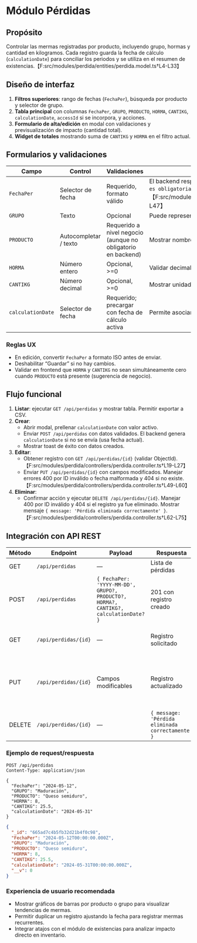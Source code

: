 # Módulo Pérdidas

## Propósito
Controlar las mermas registradas por producto, incluyendo grupo, hormas y cantidad en kilogramos. Cada registro guarda la fecha de cálculo (`calculationDate`) para conciliar los periodos y se utiliza en el resumen de existencias.【F:src/modules/perdida/entities/perdida.model.ts†L4-L33】

## Diseño de interfaz
1. **Filtros superiores**: rango de fechas (`FechaPer`), búsqueda por producto y selector de grupo.
2. **Tabla principal** con columnas `FechaPer`, `GRUPO`, `PRODUCTO`, `HORMA`, `CANTIKG`, `calculationDate`, `accessId` si se incorpora, y acciones.
3. **Formulario de alta/edición** en modal con validaciones y previsualización de impacto (cantidad total).
4. **Widget de totales** mostrando suma de `CANTIKG` y `HORMA` en el filtro actual.

## Formularios y validaciones
| Campo | Control | Validaciones | Comentarios |
| --- | --- | --- | --- |
| `FechaPer` | Selector de fecha | Requerido, formato válido | El backend responde 400 si está ausente o inválido (`La fecha es obligatoria`).【F:src/modules/perdida/controllers/perdida.controller.ts†L31-L47】 |
| `GRUPO` | Texto | Opcional | Puede representarse como dropdown si existe catálogo |
| `PRODUCTO` | Autocompletar / texto | Requerido a nivel negocio (aunque no obligatorio en backend) | Mostrar nombre y código |
| `HORMA` | Número entero | Opcional, >=0 | Validar decimales no permitidos |
| `CANTIKG` | Número decimal | Opcional, >=0 | Mostrar unidad kg |
| `calculationDate` | Selector de fecha | Requerido; precargar con fecha de cálculo activa | Permite asociar periodo |

### Reglas UX
- En edición, convertir `FechaPer` a formato ISO antes de enviar.
- Deshabilitar “Guardar” si no hay cambios.
- Validar en frontend que `HORMA` y `CANTIKG` no sean simultáneamente cero cuando `PRODUCTO` está presente (sugerencia de negocio).

## Flujo funcional
1. **Listar**: ejecutar `GET /api/perdidas` y mostrar tabla. Permitir exportar a CSV.
2. **Crear**:
   - Abrir modal, prellenar `calculationDate` con valor activo.
   - Enviar `POST /api/perdidas` con datos validados. El backend genera `calculationDate` si no se envía (usa fecha actual).
   - Mostrar toast de éxito con datos creados.
3. **Editar**:
   - Obtener registro con `GET /api/perdidas/{id}` (validar ObjectId).【F:src/modules/perdida/controllers/perdida.controller.ts†L19-L27】
   - Enviar `PUT /api/perdidas/{id}` con campos modificados. Manejar errores 400 por ID inválido o fecha malformada y 404 si no existe.【F:src/modules/perdida/controllers/perdida.controller.ts†L49-L60】
4. **Eliminar**:
   - Confirmar acción y ejecutar `DELETE /api/perdidas/{id}`. Manejar 400 por ID inválido y 404 si el registro ya fue eliminado. Mostrar mensaje `{ message: 'Pérdida eliminada correctamente' }`.【F:src/modules/perdida/controllers/perdida.controller.ts†L62-L75】

## Integración con API REST
| Método | Endpoint | Payload | Respuesta | Errores |
| --- | --- | --- | --- | --- |
| GET | `/api/perdidas` | — | Lista de pérdidas | — |
| POST | `/api/perdidas` | `{ FechaPer: 'YYYY-MM-DD', GRUPO?, PRODUCTO?, HORMA?, CANTIKG?, calculationDate? }` | 201 con registro creado | 400 si falta fecha |
| GET | `/api/perdidas/{id}` | — | Registro solicitado | 400 si id inválido, 404 si no existe |
| PUT | `/api/perdidas/{id}` | Campos modificables | Registro actualizado | 400 por fecha inválida o id incorrecto, 404 si no existe |
| DELETE | `/api/perdidas/{id}` | — | `{ message: 'Pérdida eliminada correctamente' }` | 400 si id inválido, 404 si no existe |

### Ejemplo de request/respuesta
```http
POST /api/perdidas
Content-Type: application/json

{
  "FechaPer": "2024-05-12",
  "GRUPO": "Maduración",
  "PRODUCTO": "Queso semiduro",
  "HORMA": 8,
  "CANTIKG": 25.5,
  "calculationDate": "2024-05-31"
}
```
```json
{
  "_id": "665ad7c4b5fb32d21b4f0c98",
  "FechaPer": "2024-05-12T00:00:00.000Z",
  "GRUPO": "Maduración",
  "PRODUCTO": "Queso semiduro",
  "HORMA": 8,
  "CANTIKG": 25.5,
  "calculationDate": "2024-05-31T00:00:00.000Z",
  "__v": 0
}
```

### Experiencia de usuario recomendada
- Mostrar gráficos de barras por producto o grupo para visualizar tendencias de mermas.
- Permitir duplicar un registro ajustando la fecha para registrar mermas recurrentes.
- Integrar atajos con el módulo de existencias para analizar impacto directo en inventario.
